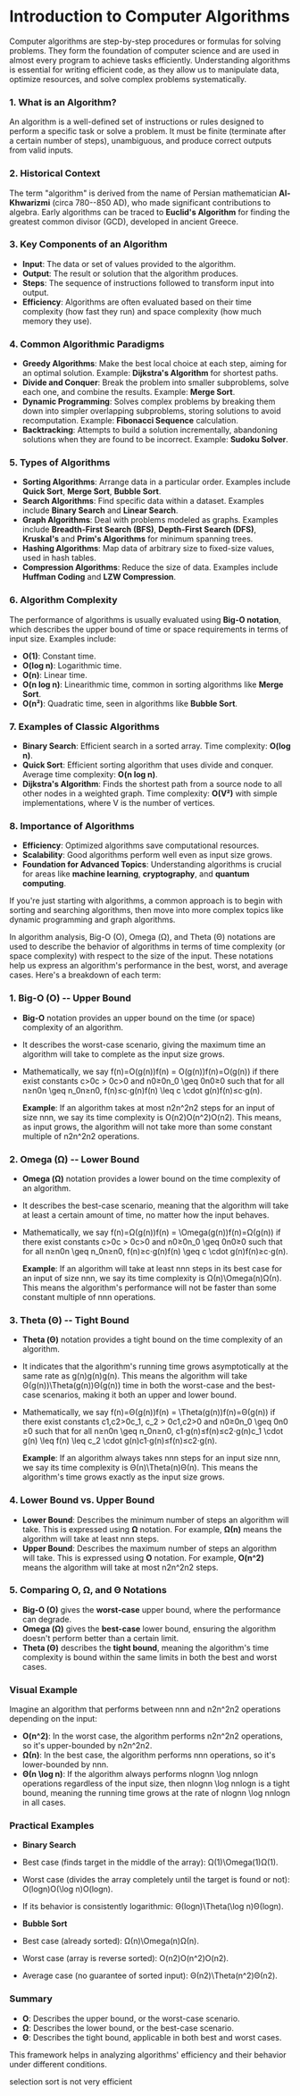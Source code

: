 # Introduction to Computer Algorithms

Computer algorithms are step-by-step procedures or formulas for solving problems. They form the foundation of computer science and are used in almost every program to achieve tasks efficiently. Understanding algorithms is essential for writing efficient code, as they allow us to manipulate data, optimize resources, and solve complex problems systematically.

### 1\. **What is an Algorithm?**

An algorithm is a well-defined set of instructions or rules designed to perform a specific task or solve a problem. It must be finite (terminate after a certain number of steps), unambiguous, and produce correct outputs from valid inputs.

### 2\. **Historical Context**

The term "algorithm" is derived from the name of Persian mathematician **Al-Khwarizmi** (circa 780--850 AD), who made significant contributions to algebra. Early algorithms can be traced to **Euclid's Algorithm** for finding the greatest common divisor (GCD), developed in ancient Greece.

### 3\. **Key Components of an Algorithm**

- **Input**: The data or set of values provided to the algorithm.
- **Output**: The result or solution that the algorithm produces.
- **Steps**: The sequence of instructions followed to transform input into output.
- **Efficiency**: Algorithms are often evaluated based on their time complexity (how fast they run) and space complexity (how much memory they use).

### 4\. **Common Algorithmic Paradigms**

- **Greedy Algorithms**: Make the best local choice at each step, aiming for an optimal solution. Example: **Dijkstra's Algorithm** for shortest paths.
- **Divide and Conquer**: Break the problem into smaller subproblems, solve each one, and combine the results. Example: **Merge Sort**.
- **Dynamic Programming**: Solves complex problems by breaking them down into simpler overlapping subproblems, storing solutions to avoid recomputation. Example: **Fibonacci Sequence** calculation.
- **Backtracking**: Attempts to build a solution incrementally, abandoning solutions when they are found to be incorrect. Example: **Sudoku Solver**.

### 5\. **Types of Algorithms**

- **Sorting Algorithms**: Arrange data in a particular order. Examples include **Quick Sort**, **Merge Sort**, **Bubble Sort**.
- **Search Algorithms**: Find specific data within a dataset. Examples include **Binary Search** and **Linear Search**.
- **Graph Algorithms**: Deal with problems modeled as graphs. Examples include **Breadth-First Search (BFS)**, **Depth-First Search (DFS)**, **Kruskal's** and **Prim's Algorithms** for minimum spanning trees.
- **Hashing Algorithms**: Map data of arbitrary size to fixed-size values, used in hash tables.
- **Compression Algorithms**: Reduce the size of data. Examples include **Huffman Coding** and **LZW Compression**.

### 6\. **Algorithm Complexity**

The performance of algorithms is usually evaluated using **Big-O notation**, which describes the upper bound of time or space requirements in terms of input size. Examples include:

- **O(1)**: Constant time.
- **O(log n)**: Logarithmic time.
- **O(n)**: Linear time.
- **O(n log n)**: Linearithmic time, common in sorting algorithms like **Merge Sort**.
- **O(n²)**: Quadratic time, seen in algorithms like **Bubble Sort**.

### 7\. **Examples of Classic Algorithms**

- **Binary Search**: Efficient search in a sorted array. Time complexity: **O(log n)**.
- **Quick Sort**: Efficient sorting algorithm that uses divide and conquer. Average time complexity: **O(n log n)**.
- **Dijkstra's Algorithm**: Finds the shortest path from a source node to all other nodes in a weighted graph. Time complexity: **O(V²)** with simple implementations, where V is the number of vertices.

### 8\. **Importance of Algorithms**

- **Efficiency**: Optimized algorithms save computational resources.
- **Scalability**: Good algorithms perform well even as input size grows.
- **Foundation for Advanced Topics**: Understanding algorithms is crucial for areas like **machine learning**, **cryptography**, and **quantum computing**.

If you're just starting with algorithms, a common approach is to begin with sorting and searching algorithms, then move into more complex topics like dynamic programming and graph algorithms.

In algorithm analysis, Big-O (O), Omega (Ω), and Theta (Θ) notations are used to describe the behavior of algorithms in terms of time complexity (or space complexity) with respect to the size of the input. These notations help us express an algorithm's performance in the best, worst, and average cases. Here's a breakdown of each term:

### 1\. **Big-O (O)** -- Upper Bound

- **Big-O** notation provides an upper bound on the time (or space) complexity of an algorithm.

- It describes the worst-case scenario, giving the maximum time an algorithm will take to complete as the input size grows.

- Mathematically, we say f(n)=O(g(n))f(n) = O(g(n))f(n)=O(g(n)) if there exist constants c>0c > 0c>0 and n0≥0n_0 \geq 0n0​≥0 such that for all n≥n0n \geq n_0n≥n0​, f(n)≤c⋅g(n)f(n) \leq c \cdot g(n)f(n)≤c⋅g(n).

    **Example**: If an algorithm takes at most n2n^2n2 steps for an input of size nnn, we say its time complexity is O(n2)O(n^2)O(n2). This means, as input grows, the algorithm will not take more than some constant multiple of n2n^2n2 operations.

### 2\. **Omega (Ω)** -- Lower Bound

- **Omega (Ω)** notation provides a lower bound on the time complexity of an algorithm.

- It describes the best-case scenario, meaning that the algorithm will take at least a certain amount of time, no matter how the input behaves.

- Mathematically, we say f(n)=Ω(g(n))f(n) = \Omega(g(n))f(n)=Ω(g(n)) if there exist constants c>0c > 0c>0 and n0≥0n_0 \geq 0n0​≥0 such that for all n≥n0n \geq n_0n≥n0​, f(n)≥c⋅g(n)f(n) \geq c \cdot g(n)f(n)≥c⋅g(n).

    **Example**: If an algorithm will take at least nnn steps in its best case for an input of size nnn, we say its time complexity is Ω(n)\Omega(n)Ω(n). This means the algorithm's performance will not be faster than some constant multiple of nnn operations.

### 3\. **Theta (Θ)** -- Tight Bound

- **Theta (Θ)** notation provides a tight bound on the time complexity of an algorithm.

- It indicates that the algorithm's running time grows asymptotically at the same rate as g(n)g(n)g(n). This means the algorithm will take Θ(g(n))\Theta(g(n))Θ(g(n)) time in both the worst-case and the best-case scenarios, making it both an upper and lower bound.

- Mathematically, we say f(n)=Θ(g(n))f(n) = \Theta(g(n))f(n)=Θ(g(n)) if there exist constants c1,c2>0c_1, c_2 > 0c1​,c2​>0 and n0≥0n_0 \geq 0n0​≥0 such that for all n≥n0n \geq n_0n≥n0​, c1⋅g(n)≤f(n)≤c2⋅g(n)c_1 \cdot g(n) \leq f(n) \leq c_2 \cdot g(n)c1​⋅g(n)≤f(n)≤c2​⋅g(n).

    **Example**: If an algorithm always takes nnn steps for an input size nnn, we say its time complexity is Θ(n)\Theta(n)Θ(n). This means the algorithm's time grows exactly as the input size grows.

### 4\. **Lower Bound vs. Upper Bound**

- **Lower Bound**: Describes the minimum number of steps an algorithm will take. This is expressed using **Ω** notation. For example, **Ω(n)** means the algorithm will take at least nnn steps.
- **Upper Bound**: Describes the maximum number of steps an algorithm will take. This is expressed using **O** notation. For example, **O(n^2)** means the algorithm will take at most n2n^2n2 steps.

### 5\. **Comparing O, Ω, and Θ Notations**

- **Big-O (O)** gives the **worst-case** upper bound, where the performance can degrade.
- **Omega (Ω)** gives the **best-case** lower bound, ensuring the algorithm doesn't perform better than a certain limit.
- **Theta (Θ)** describes the **tight bound**, meaning the algorithm's time complexity is bound within the same limits in both the best and worst cases.

### Visual Example

Imagine an algorithm that performs between nnn and n2n^2n2 operations depending on the input:

- **O(n^2)**: In the worst case, the algorithm performs n2n^2n2 operations, so it's upper-bounded by n2n^2n2.
- **Ω(n)**: In the best case, the algorithm performs nnn operations, so it's lower-bounded by nnn.
- **Θ(n \log n)**: If the algorithm always performs nlog⁡nn \log nnlogn operations regardless of the input size, then nlog⁡nn \log nnlogn is a tight bound, meaning the running time grows at the rate of nlog⁡nn \log nnlogn in all cases.

### Practical Examples

- **Binary Search**

- Best case (finds target in the middle of the array): Ω(1)\Omega(1)Ω(1).
- Worst case (divides the array completely until the target is found or not): O(log⁡n)O(\log n)O(logn).
- If its behavior is consistently logarithmic: Θ(log⁡n)\Theta(\log n)Θ(logn).
- **Bubble Sort**

- Best case (already sorted): Ω(n)\Omega(n)Ω(n).
- Worst case (array is reverse sorted): O(n2)O(n^2)O(n2).
- Average case (no guarantee of sorted input): Θ(n2)\Theta(n^2)Θ(n2).

### Summary

- **O**: Describes the upper bound, or the worst-case scenario.
- **Ω**: Describes the lower bound, or the best-case scenario.
- **Θ**: Describes the tight bound, applicable in both best and worst cases.

This framework helps in analyzing algorithms' efficiency and their behavior under different conditions.

selection sort is not very efficient
